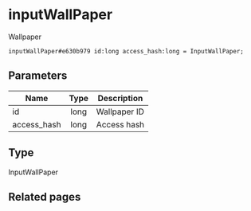 # inputWallPaper
Wallpaper

```
inputWallPaper#e630b979 id:long access_hash:long = InputWallPaper;
```

## Parameters
| Name | Type | Description |
| ---- | :----: | ----------- |
| id | long | Wallpaper ID |
| access_hash | long | Access hash |


## Type
InputWallPaper

## Related pages
